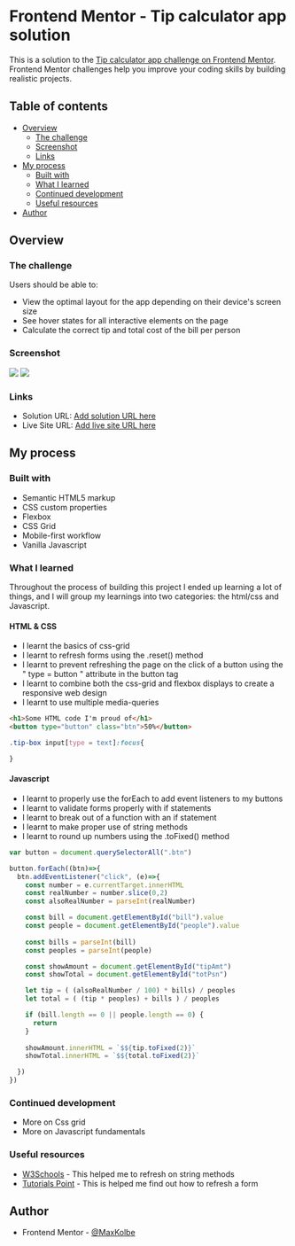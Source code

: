 # Frontend Mentor - Tip calculator app solution

This is a solution to the [Tip calculator app challenge on Frontend Mentor](https://www.frontendmentor.io/challenges/tip-calculator-app-ugJNGbJUX). Frontend Mentor challenges help you improve your coding skills by building realistic projects.

## Table of contents

- [Overview](#overview)
  - [The challenge](#the-challenge)
  - [Screenshot](#screenshot)
  - [Links](#links)
- [My process](#my-process)
  - [Built with](#built-with)
  - [What I learned](#what-i-learned)
  - [Continued development](#continued-development)
  - [Useful resources](#useful-resources)
- [Author](#author)

## Overview

### The challenge

Users should be able to:

- View the optimal layout for the app depending on their device's screen size
- See hover states for all interactive elements on the page
- Calculate the correct tip and total cost of the bill per person

### Screenshot

![](./Screenshot1.png)
![](./Screenshot2.png)

### Links

- Solution URL: [Add solution URL here](https://your-solution-url.com)
- Live Site URL: [Add live site URL here](https://your-live-site-url.com)

## My process

### Built with

- Semantic HTML5 markup
- CSS custom properties
- Flexbox
- CSS Grid
- Mobile-first workflow
- Vanilla Javascript

### What I learned

Throughout the process of building this project I ended up learning a lot of things, and I will group my learnings into two categories: the html/css and Javascript. 

#### HTML & CSS

- I learnt the basics of css-grid
- I learnt to refresh forms using the .reset() method
- I learnt to prevent refreshing the page on the click of a button using the " type = button " attribute in the button tag
- I learnt to combine both the css-grid and flexbox displays to create a responsive web design
- I learnt to use multiple media-queries 

```html
<h1>Some HTML code I'm proud of</h1>
<button type="button" class="btn">50%</button>
```
```css
.tip-box input[type = text]:focus{

}
```
#### Javascript

- I learnt to properly use the forEach to add event listeners to my buttons
- I learnt to validate forms properly with if statements
- I learnt to break out of a function with an if statement
- I learnt to make proper use of string methods
- I learnt to round up numbers using the .toFixed() method

```js
var button = document.querySelectorAll(".btn")

button.forEach((btn)=>{
  btn.addEventListener("click", (e)=>{
    const number = e.currentTarget.innerHTML
    const realNumber = number.slice(0,2)
    const alsoRealNumber = parseInt(realNumber)

    const bill = document.getElementById("bill").value
    const people = document.getElementById("people").value
      
    const bills = parseInt(bill)
    const peoples = parseInt(people)

    const showAmount = document.getElementById("tipAmt")
    const showTotal = document.getElementById("totPsn") 

    let tip = ( (alsoRealNumber / 100) * bills) / peoples
    let total = ( (tip * peoples) + bills ) / peoples

    if (bill.length == 0 || people.length == 0) {
      return
    }
    
    showAmount.innerHTML = `$${tip.toFixed(2)}`
    showTotal.innerHTML = `$${total.toFixed(2)}`

  })
})

```

### Continued development

- More on Css grid
- More on Javascript fundamentals 

### Useful resources

- [W3Schools](https://www.w3schools.com//) - This helped me to refresh on string methods
- [Tutorials Point](https://www.tutorialspoint.com/How-to-reset-or-clear-a-form-using-JavaScript) - This is helped me find out how to refresh a form

## Author

- Frontend Mentor - [@MaxKolbe](https://www.frontendmentor.io/profile/MaxKolbe)



